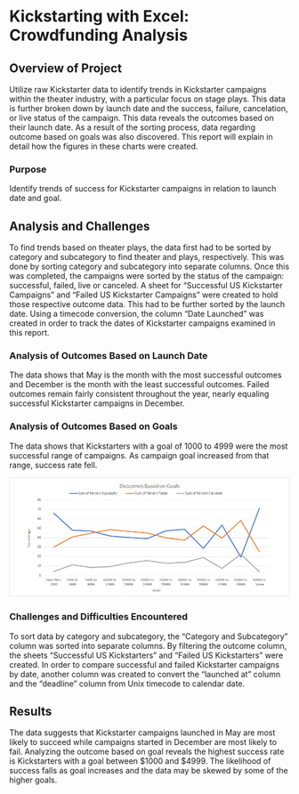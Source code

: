 

# Kickstarting with Excel: Crowdfunding Analysis

## Overview of Project

Utilize raw Kickstarter data to identify trends in Kickstarter campaigns within the theater industry, with a particular focus on stage plays. This data is further broken down by launch date and the success, failure, cancelation, or live status of the campaign. This data reveals the outcomes based on their launch date. As a result of the sorting process, data regarding outcome based on goals was also discovered. This report will explain in detail how the figures in these charts were created.

### Purpose

Identify trends of success for Kickstarter campaigns in relation to launch date and goal.

## Analysis and Challenges

To find trends based on theater plays, the data first had to be sorted by category and subcategory to find theater and plays, respectively. This was done by sorting category and subcategory into separate columns. Once this was completed, the campaigns were sorted by the status of the campaign: successful, failed, live or canceled. A sheet for “Successful US Kickstarter Campaigns” and “Failed US Kickstarter Campaigns” were created to hold those respective outcome data. This had to be further sorted by the launch date. Using a timecode conversion, the column “Date Launched” was created in order to track the dates of Kickstarter campaigns examined in this report.

### Analysis of Outcomes Based on Launch Date

The data shows that May is the month with the most successful outcomes and December is the month with the least successful outcomes. Failed outcomes remain fairly consistent throughout the year, nearly equaling successful Kickstarter campaigns in December.


### Analysis of Outcomes Based on Goals
The data shows that Kickstarters with a goal of 1000 to 4999 were the most successful range of campaigns. As campaign goal increased from that range, success rate fell.

![Outcomes_based_on_goals](https://github.com/Angelique4791/Module-one/blob/main/Outcomes_Based_on_Goals_vers_2.png)

### Challenges and Difficulties Encountered
To sort data by category and subcategory, the “Category and Subcategory” column was sorted into separate columns. By filtering the outcome column, the sheets “Successful US Kickstarters” and “Failed US Kickstarters” were created. In order to compare successful and failed Kickstarter campaigns by date, another column was created to convert the “launched at” column and the “deadline” column from Unix timecode to calendar date.

## Results
The data suggests that Kickstarter campaigns launched in May are most likely to succeed while campaigns started in December are most likely to fail. Analyzing the outcome based on goal reveals the highest success rate is Kickstarters with a goal between $1000 and $4999. The likelihood of success falls as goal increases and the data may be skewed by some of the higher goals.

